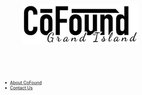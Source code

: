 <div style="text-align:center;padding-bottom:100px">
<a href="/">
<img src="_media/logo.png" style="width: 75%;">
</a>
</div>

- [About CoFound](about.md)
- [Contact Us](getConnected.md)
